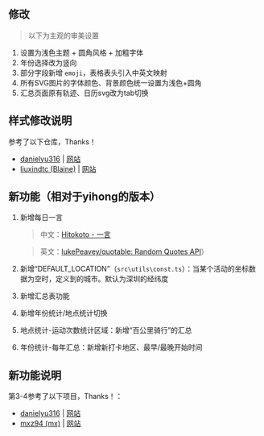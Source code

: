 ## 修改

> 以下为主观的审美设置

1. 设置为浅色主题 + 圆角风格 + 加粗字体
2. 年份选择改为竖向
3. 部分字段新增 `emoji`，表格表头引入中英文映射
4. 所有SVG图片的字体颜色、背景颜色统一设置为浅色+圆角
5. 汇总页面原有轨迹、日历svg改为tab切换

## 样式修改说明

参考了以下仓库，Thanks！

- [danielyu316](https://github.com/danielyu316/running_page) | [网站](https://danielyu316.github.io/running_page/)
- [liuxindtc (Blaine)](https://github.com/liuxindtc) | [网站](https://liuxin.run/)

## 新功能（相对于yihong的版本）

1. 新增每日一言

   > 中文：[Hitokoto - 一言](https://hitokoto.cn/)
   >

   > 英文：[lukePeavey/quotable: Random Quotes API](https://github.com/lukePeavey/quotable?tab=readme-ov-file#get-random-quotes)）
   >
2. 新增“DEFAULT_LOCATION”（`src\utils\const.ts`）：当某个活动的坐标数据为空时，定义到的城市。默认为深圳的经纬度
3. 新增汇总表功能
4. 新增年份统计/地点统计切换
5. 地点统计-运动次数统计区域：新增“百公里骑行”的汇总
6. 年份统计-每年汇总：新增新打卡地区、最早/最晚开始时间

## 新功能说明

第3-4参考了以下项目，Thanks！：

- [danielyu316](https://github.com/danielyu316/running_page) | [网站](https://danielyu316.github.io/running_page/)
- [mxz94 (mx)](https://github.com/mxz94) | [网站](https://run.malanxi.top/)
